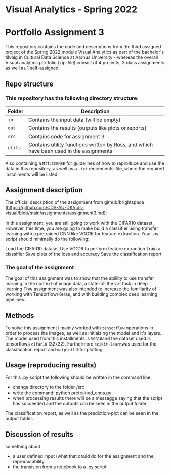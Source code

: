 # Visual Analytics - Spring 2022
# Portfolio Assignment 3

This repository contains the code and descriptions from the third assigned project of the Spring 2022 module Visual Analytics as part of the bachelor's tilvalg in Cultural Data Science at Aarhus University - whereas the overall Visual analytics portfolio (zip-file) consist of 4 projects, 3 class assignments as well as 1 self-assigned.

## Repo structure
### This repository has the following directory structure:

| **Folder** | **Description** |
| ----------- | ----------- |
| ```in``` | Contains the input data (will be empty) |
| ```out``` | Contains the results (outputs like plots or reports)  |
| ```src``` | Contains code for assignment 3 |
| ```utils``` | Contains utility functions written by [Ross](https://pure.au.dk/portal/en/persons/ross-deans-kristensenmclachlan(29ad140e-0785-4e07-bdc1-8af12f15856c).html), and which have been used in the assignments |


Also containing a ```MITLICENSE``` for guidelines of how to reproduce and use the data in this repository, as well as a ```.txt``` reqirements-file, where the required installments will be listed.


## Assignment description
The official description of the assignment from github/brightspace (https://github.com/CDS-AU-DK/cds-visual/blob/main/assignments/assignment3.md):

In this assignment, you are still going to work with the CIFAR10 dataset. However, this time, you are going to make build a classifier using transfer learning with a pretrained CNN like VGG16 for feature extraction.
Your .py script should minimally do the following:

Load the CIFAR10 dataset
Use VGG16 to perform feature extraction
Train a classifier
Save plots of the loss and accuracy
Save the classification report

### The goal of the assignment 
The goal of this assignment was to show that the ablility to use transfer learning in the context of image data, a state-of-the-art task in deep learning
Thw assignment was also intended to increase the familiarity of working with Tensorflow/Keras, and with building complex deep learning pipelines.


## Methods
To solve this assignment i mainly worked with ```tensorflow``` operations in order to process the images, as well as initialzing the model and it's layers. The model used from this installments is ```VGG16```and the dataset used is tensorflows ```cifar10``` (32x32). Furthermore ```scikit-learn```was used for the classification report and ```matplotlib```for plotting. 

## Usage (reproducing results)
For this .py script the following should be written in the command line:
- change directory to the folder /src 
- write the command: python pretrained_cnns.py
- when processing results there will be a messagge saying that the script has succeeded and the outputs can be seen in the output folder 

The classification report, as well as the prediction-plot can be seen in the output folder.


## Discussion of results
something about 
- a user defined input (what that could do for the assignment and the reproducability 
- the transision from a notebook to a .py script 

